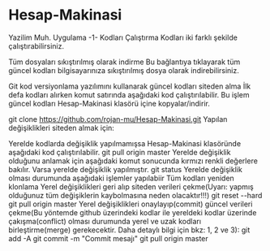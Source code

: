 # Hesap-Makinasi
Yazilim Muh. Uygulama -1-
Kodları Çalıştırma
Kodları iki farklı şekilde çalıştırabilirsiniz.

Tüm dosyaları sıkıştırılmış olarak indirme
Bu bağlantıya tıklayarak tüm güncel kodları bilgisayarınıza sıkıştırılmış dosya olarak indirebilirsiniz.

Git kod versiyonlama yazılımını kullanarak güncel kodları siteden alma
İlk defa kodları alırken komut satırında aşağıdaki kod çalıştırılabilir. Bu işlem güncel kodları Hesap-Makinasi klasörü içine kopyalar/indirir.

git clone https://github.com/rojan-mu/Hesap-Makinasi.git
Yapılan değişiklikleri siteden almak için:

Yerelde kodlarda değişiklik yapılmamışsa Hesap-Makinasi klasöründe aşağıdaki kod çalıştırılabilir.
git pull origin master
Yerelde değişiklik olduğunu anlamak için aşağıdaki komut sonucunda kırmızı renkli değerlere bakılır. Varsa yerelde değişiklik yapılmıştır.
git status
Yerelde değişiklik olması durumunda aşağıdaki işlemler yapılabiir
Tüm kodları yeniden klonlama
Yerel değişiklikleri geri alıp siteden verileri çekme(Uyarı: yapmış olduğunuz tüm değişiklerin kaybolmasına neden olacaktır!!!)
git reset --hard
git pull origin master
Yerel değişiklikleri onaylayıp(commit) güncel verileri çekme(Bu yöntemde github üzerindeki kodlar ile yereldeki kodlar üzerinde çakışma(conflict) olması durumunda yerel ve uzak kodları birleştirme(merge) gerekecektir. Daha detaylı bilgi için bkz: 1, 2 ve 3):
git add -A
git commit -m "Commit mesajı"
git pull origin master
